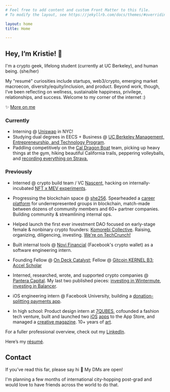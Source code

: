 ```yaml
---
# Feel free to add content and custom Front Matter to this file.
# To modify the layout, see https://jekyllrb.com/docs/themes/#overriding-theme-defaults

layout: home
title: Home

---
```


## Hey, I’m Kristie! 👋
I'm a crypto geek, lifelong student (currently at UC Berkeley), and human being. (she/her)

My "resumé" curiosities include startups, web3/crypto, emerging market macroecon, diversity/equity/inclusion, and product. Beyond work, though, I’ve been reflecting on wellness, sustainable happiness, privilege, relationships, and success. Welcome to my corner of the internet :)


✨ [More on me](/more-on-me)

### Currently
* Interning @ [Uniswap](https://uniswap.org/) in NYC!
* Studying dual degrees in EECS + Business @ [UC Berkeley Management, Entrepreneurship, and Technology Program](http://met.berkeley.edu/).
* Paddling competitively on the [Cal Dragon Boat](https://caldragonboat.berkeley.edu/) team, picking up heavy things at the gym, hiking beautiful California trails, peppering volleyballs, and [recording everything on Strava.](https://www.strava.com/athletes/19298552)

### Previously
* Interned @ crypto build team / VC [Nascent](https://nascent.xyz), hacking on internally-incubated [NFT x MEV experiments](https://medium.com/nascent-xyz/yobot-an-experiment-in-incubation-133c502cbc05).
* Progressing the blockchain space @ [she256][#she256]. Spearheaded a [career platform](https://she256.org/career-dev/) for underrepresented groups in blockchain, match-made between dozens of community members and 60+ partner companies. Building community & streamlining internal ops.
* Helped launch the first ever investment DAO focused on early-stage female & nonbinary crypto founders: [Komorebi Collective](https://www.syndicateprotocol.org/syndicate/komorebi_collective). Raising, organizing, diligencing, investing. [We're on TechCrunch!](https://techcrunch.com/2021/05/21/decentralized-komorebi-collective-launches-to-back-female-and-non-binary-crypto-founders/?tpcc=ECTW2020)
* Built internal tools @ [Novi Financial](http://novi.com/) (Facebook's crypto wallet) as a software engineering intern.
* Founding Fellow @ [On Deck Catalyst](https://www.beondeck.com/catalyst); Fellow @ [Gitcoin KERNEL B3](https://kernel.community/en/); [Accel Scholar](https://eecs.berkeley.edu/resources/undergrads/accel)
* Interned, researched, wrote, and supported crypto companies @ [Pantera Capital](https://www.panteracapital.com/). My last two published pieces: [investing in Wintermute](https://panteracapital.medium.com/investing-in-wintermute-d4ece31ff665), [investing in Balancer](https://panteracapital.medium.com/investing-in-balancer-63f8246df954).
* iOS engineering intern @ Facebook University, building a [donation-splitting payments app](https://github.com/kristiehuang/Basket-Donation-Payments).

* In high school: Product design intern at [7QUBES](https://www.7qubes.com/our-work/pay8fwd), cofounded a fashion tech venture, built and launched two [iOS](http://tinyurl.com/cloudcloset) [apps](http://tinyurl.com/airtimeevents) to the App Store, and managed a [creative magazine](https://issuu.com/pandorasbox.gunn). 10+ years of [art](https://www.behance.net/gallery/72001185/Kristie-Huang-Art-Portfolio).

For a fuller professional overview, check out my [LinkedIn](https://www.linkedin.com/in/kristie-huang/).

Here’s my [résumé](http://kristiehuang.com/resume).

<!-- ## Next up
Housing plans for summer in NYC??? -->

## Contact
If you’ve read this far, please say hi 🤍 My DMs are open!

I'm planning a few months of international city-hopping post-grad and would love to have friends across the world to do that.

[#she256]: http://she256.org/
